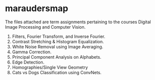 # maraudersmap





The files attached are term assignments pertaining to the courses Digital Image Processing and Computer Vision.

1. Filters, Fourier Transform, and Inverse Fourier. 
2. Contrast Stretching & Histogram Equalization.
3. White Noise Removal using Image Averaging.
4. Gamma Correction.
5. Principal Component Analysis on Alphabets.
6. Edge Detection.
7. Homographies/Single View Geometry
8. Cats vs Dogs Classification using ConvNets.
